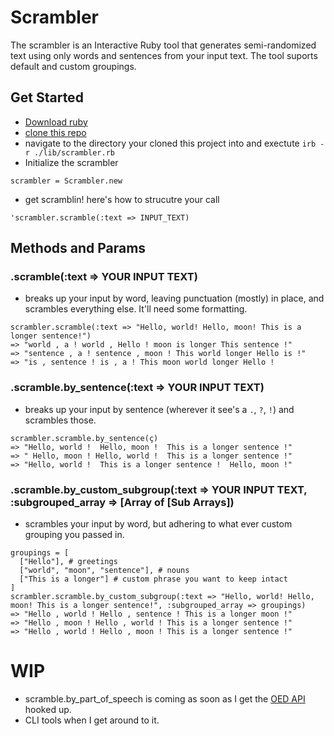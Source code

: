 # Scrambler 
The scrambler is an Interactive Ruby tool that generates semi-randomized text using only words and sentences from your input text. The tool suports default and custom groupings. 

## Get Started 
- [Download ruby](https://www.ruby-lang.org/en/documentation/installation/)
- [clone this repo](https://docs.github.com/en/repositories/creating-and-managing-repositories/cloning-a-repository)
- navigate to the directory your cloned this project into and exectute `irb -r ./lib/scrambler.rb`
- Initialize the scrambler
```
scrambler = Scrambler.new
```
- get scramblin! here's how to strucutre your call
```
'scrambler.scramble(:text => INPUT_TEXT)
```
## Methods and Params 
### .scramble(:text => YOUR INPUT TEXT)
- breaks up your input by word, leaving punctuation (mostly) in place, and scrambles everything else. It'll need some formatting. 
```
scrambler.scramble(:text => "Hello, world! Hello, moon! This is a longer sentence!")
=> "world , a ! world , Hello ! moon is longer This sentence !"
=> "sentence , a ! sentence , moon ! This world longer Hello is !"
=> "is , sentence ! is , a ! This moon world longer Hello !
```

### .scramble.by_sentence(:text => YOUR INPUT TEXT)
- breaks up your input by sentence (wherever it see's a `.`, `?`, `!`) and scrambles those.
```
scrambler.scramble.by_sentence(ç)
=> "Hello, world !  Hello, moon !  This is a longer sentence !"
=> " Hello, moon ! Hello, world !  This is a longer sentence !"
=> "Hello, world !  This is a longer sentence !  Hello, moon !"
```
### .scramble.by_custom_subgroup(:text => YOUR INPUT TEXT, :subgrouped_array => [Array of [Sub Arrays]) 
- scrambles your input by word, but adhering to what ever custom grouping you passed in.
```
groupings = [
  ["Hello"], # greetings
  ["world", "moon", "sentence"], # nouns
  ["This is a longer"] # custom phrase you want to keep intact 
]
scrambler.scramble.by_custom_subgroup(:text => "Hello, world! Hello, moon! This is a longer sentence!", :subgrouped_array => groupings)
=> "Hello , world ! Hello , sentence ! This is a longer moon !"
=> "Hello , moon ! Hello , world ! This is a longer sentence !"
=> "Hello , world ! Hello , moon ! This is a longer sentence !"
```

# WIP 
- scramble.by_part_of_speech is coming as soon as I get the [OED API](https://developer.oxforddictionaries.com/documentation) hooked up.
- CLI tools when I get around to it.
